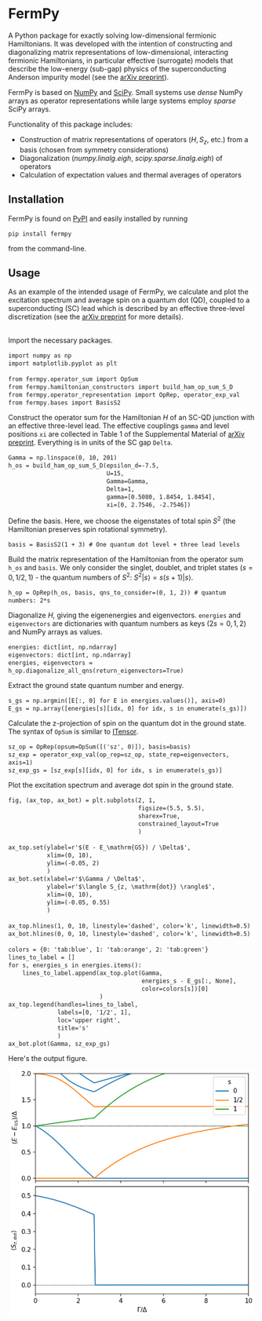 # FermPy
A Python package for exactly solving low-dimensional fermionic Hamiltonians. It was developed with the intention of constructing and diagonalizing matrix representations of low-dimensional, interacting fermionic Hamiltonians, in particular effective (surrogate) models that describe the low-energy (sub-gap) physics of the superconducting Anderson impurity model (see the [arXiv preprint](https://arxiv.org/abs/2307.11646)).

FermPy is based on [NumPy](https://numpy.org/) and [SciPy](https://scipy.org/). Small systems use *dense* NumPy arrays as operator representations while large systems employ *sparse* SciPy arrays.

Functionality of this package includes:
- Construction of matrix representations of operators ($H, S_z$, etc.) from a basis (chosen from symmetry considerations)
- Diagonalization (*numpy.linalg.eigh*, *scipy.sparse.linalg.eigh*) of operators
- Calculation of expectation values and thermal averages of operators

## Installation
FermPy is found on [PyPI](https://pypi.org/project/fermpy/) and easily installed by running
```
pip install fermpy
```
from the command-line.

## Usage
As an example of the intended usage of FermPy, we calculate and plot the excitation spectrum and average spin on a quantum dot (QD), coupled to a superconducting (SC) lead which is described by an effective three-level discretization (see the [arXiv preprint](https://arxiv.org/abs/2307.11646) for more details).

<br />
Import the necessary packages.

```
import numpy as np
import matplotlib.pyplot as plt

from fermpy.operator_sum import OpSum
from fermpy.hamiltonian_constructors import build_ham_op_sum_S_D
from fermpy.operator_representation import OpRep, operator_exp_val
from fermpy.bases import BasisS2
```

Construct the operator sum for the Hamiltonian $H$ of an SC-QD junction with an effective three-level lead. The effective couplings `gamma` and level positions `xi` are collected in Table 1 of the Supplemental Material of [arXiv preprint](https://arxiv.org/abs/2307.11646). Everything is in units of the SC gap `Delta`.
```
Gamma = np.linspace(0, 10, 201)
h_os = build_ham_op_sum_S_D(epsilon_d=-7.5,
                            U=15,
                            Gamma=Gamma,
                            Delta=1,
                            gamma=[0.5080, 1.8454, 1.8454],
                            xi=[0, 2.7546, -2.7546])
```

Define the basis. Here, we choose the eigenstates of total spin $S^2$ (the Hamiltonian preserves spin rotational symmetry).
```
basis = BasisS2(1 + 3) # One quantum dot level + three lead levels
```

Build the matrix representation of the Hamiltonian from the operator sum `h_os` and `basis`. We only consider the singlet, doublet, and triplet states ($s = 0, 1/2, 1$) - the quantum numbers of $S^2$: $S^2 |s\rangle = s(s+1)|s\rangle$.
```
h_op = OpRep(h_os, basis, qns_to_consider=(0, 1, 2)) # quantum numbers: 2*s
```

Diagonalize $H$, giving the eigenenergies and eigenvectors. `energies` and `eigenvectors` are dictionaries with quantum numbers as keys ($2s = 0, 1, 2$) and NumPy arrays as values.
```
energies: dict[int, np.ndarray]
eigenvectors: dict[int, np.ndarray]
energies, eigenvectors = h_op.diagonalize_all_qns(return_eigenvectors=True)
```

Extract the ground state quantum number and energy.
```
s_gs = np.argmin([E[:, 0] for E in energies.values()], axis=0)
E_gs = np.array([energies[s][idx, 0] for idx, s in enumerate(s_gs)])
```

Calculate the z-projection of spin on the quantum dot in the ground state. The syntax of `OpSum` is similar to [ITensor](https://itensor.org/).
```
sz_op = OpRep(opsum=OpSum([('sz', 0)]), basis=basis)
sz_exp = operator_exp_val(op_rep=sz_op, state_rep=eigenvectors, axis=1)
sz_exp_gs = [sz_exp[s][idx, 0] for idx, s in enumerate(s_gs)]
```

Plot the excitation spectrum and average dot spin in the ground state.
```
fig, (ax_top, ax_bot) = plt.subplots(2, 1,
                                     figsize=(5.5, 5.5),
                                     sharex=True,
                                     constrained_layout=True
                                     )

ax_top.set(ylabel=r'$(E - E_\mathrm{GS}) / \Delta$',
           xlim=(0, 10),
           ylim=(-0.05, 2)
           )
ax_bot.set(xlabel=r'$\Gamma / \Delta$',
           ylabel=r'$\langle S_{z, \mathrm{dot}} \rangle$',
           xlim=(0, 10),
           ylim=(-0.05, 0.55)
           )

ax_top.hlines(1, 0, 10, linestyle='dashed', color='k', linewidth=0.5)
ax_bot.hlines(0, 0, 10, linestyle='dashed', color='k', linewidth=0.5)

colors = {0: 'tab:blue', 1: 'tab:orange', 2: 'tab:green'}
lines_to_label = []
for s, energies_s in energies.items():
    lines_to_label.append(ax_top.plot(Gamma,
                                      energies_s - E_gs[:, None],
                                      color=colors[s])[0]
                          )
ax_top.legend(handles=lines_to_label,
              labels=[0, '1/2', 1],
              loc='upper right',
              title='s'
              )
ax_bot.plot(Gamma, sz_exp_gs)
```

Here's the output figure.

<p align="center">
  <img src="https://github.com/emilfrost/fermpy/blob/cd4825a47f1b91a25fe757eaf379343602534296/example.png" width="500" />
</p>


